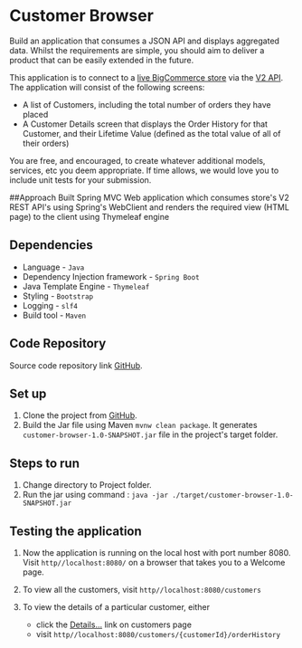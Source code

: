 # Customer Browser
Build an application that consumes a JSON API
and displays aggregated data.  Whilst the requirements are simple, you should aim to
deliver a product that can be easily extended in the future.

This application is to connect to a [live BigCommerce store](https://store-velgoi8q0k.mybigcommerce.com) via the
[V2 API](https://developer.bigcommerce.com/api/v2/). The application will consist of the following screens:
* A list of Customers, including the total number of orders they have placed
* A Customer Details screen that displays the Order History for that Customer, and their Lifetime Value (defined as the
  total value of all of their orders)
  
You are free, and encouraged, to create whatever additional models, services, etc you deem appropriate. If time allows,
we would love you to include unit tests for your submission.

##Approach
Built Spring MVC Web application which consumes store's V2 REST API's using Spring's WebClient 
and renders the required view (HTML page) to the client using Thymeleaf engine

## Dependencies
* Language - `Java` 
* Dependency Injection framework - `Spring Boot` 
* Java Template Engine - `Thymeleaf` 
* Styling - `Bootstrap` 
* Logging - `slf4`
* Build tool - `Maven`


## Code Repository
Source code repository link [GitHub](https://github.com/keerthik26/customer-browser).

## Set up
1. Clone the project from [GitHub](https://github.com/keerthik26/customer-browser).
2. Build the Jar file using Maven `mvnw clean package`. 
   It generates `customer-browser-1.0-SNAPSHOT.jar` file in the project's target folder. 

## Steps to run
1. Change directory to Project folder.
2. Run the jar using command :
  `java -jar ./target/customer-browser-1.0-SNAPSHOT.jar`
   
## Testing the application
1. Now the application is running on the local host with port number 8080.
   Visit `http//localhost:8080/` on a browser that takes you to a Welcome page.
   
2. To view all the customers, visit `http//localhost:8080/customers`

3. To view the details of a particular customer, either
    * click the [Details...]() link on customers page
    * visit `http//localhost:8080/customers/{customerId}/orderHistory`
